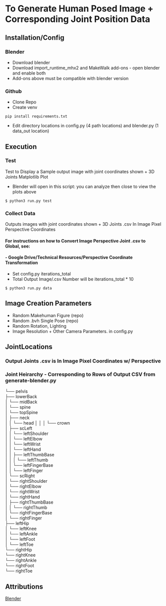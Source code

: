 # To Generate Human Posed Image + Corresponding Joint Position Data

## Installation/Config
### Blender
* Download blender   
* Download import_runtime_mhx2 and MakeWalk add-ons - open blender and enable both  
* Add-ons above must be compatible with blender version  
### Github
* Clone Repo
* Create venv
```
pip install requirements.txt
```
- Edit directory locations in config.py (4 path locations) and blender.py (1 data_out location)  
## Execution
### Test
Test to Display a Sample output image with joint coordinates shown + 3D Joints Matplotlib Plot  
- Blender will open in this script: you can analyze then close to view the plots above
```
$ python3 run.py test
```
### Collect Data
Outputs images with joint coordinates shown + 3D Joints .csv In Image Pixel Perspective Coordinates  
#### For instructions on how to Convert Image Perspective Joint .csv to Global, see:   
#### - Google Drive/Technical Resources/Perspective Coordinate Transformation  
- Set config.py iterations_total  
- Total Output Image/.csv Number will be iterations_total * 10
```
$ python3 run.py data
```

## Image Creation Parameters

-   Random Makehuman Figure (repo)
-   Random .bvh Single Pose (repo)
-   Random Rotation, Lighting
-   Image Resolution + Other Camera Parameters. in config.py

## JointLocations

### Output Joints .csv is In Image Pixel Coordinates w/ Perspective

### Joint Heirarchy - Corresponding to Rows of Output CSV from generate-blender.py

└── pelvis  
    ├── lowerBack  
    │   └── midBack  
    │       └── spine  
    │           └── topSpine  
    │               ├── neck  
    │               │   └── head
    │               │   │   └── crown  
    │               ├── scLeft  
    │               │   └── leftShoulder  
    │               │       └── leftElbow  
    │               │           └── leftWrist  
    │               │               └── leftHand  
    │               │                   ├── leftThumbBase  
    │               │                   │   └── leftThumb  
    │               │                   └── leftFingerBase  
    │               │	                    └── leftFinger   
    │               └── scRight  
    │                   └── rightShoulder  
    │                       └── rightElbow  
    │                           └── rightWrist  
    │				    └── rightHand  
    │                               	├── rightThumbBase  
    │                                   │   └── rightThumb  
    │                                   └── rightFingerBase  
    │                                       └── rightFinger  
    ├── leftHip  
    │   └── leftKnee  
    │       └── leftAnkle  
    │           └── leftFoot  
    │               └── leftToe  
    └── rightHip  
        └── rightKnee   
            └── rightAnkle   
                └── rightFoot   
                    └── rightToe   

## Attributions

[Blender](https://www.blender.org/)
 
